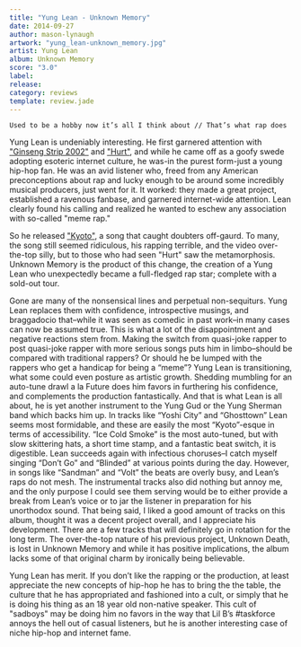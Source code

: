 ```yaml
---
title: "Yung Lean - Unknown Memory"
date: 2014-09-27
author: mason-lynaugh
artwork: "yung_lean-unknown_memory.jpg"
artist: Yung Lean
album: Unknown Memory
score: "3.0"
label:
release:
category: reviews
template: review.jade
---
```


`Used to be a hobby now it’s all I think about // That’s what rap does`

Yung Lean is undeniably interesting. He first garnered attention with ["Ginseng Strip 2002"](https://www.youtube.com/watch?v=vrQWhFysPKY) and ["Hurt"](https://www.youtube.com/watch?v=stgrSjynPKs), and while he came off as a goofy swede adopting esoteric internet culture, he was-in the purest form-just a young hip-hop fan. He was an avid listener who, freed from any American preconceptions about rap and lucky enough to be around some incredibly musical producers, just went for it. It worked: they made a great project, established a ravenous fanbase, and garnered internet-wide attention. Lean clearly found his calling and realized he wanted to eschew any association with so-called "meme rap."

<span class="more">

So he released ["Kyoto"](https://www.youtube.com/watch?v=tMgkt9jdjTU), a song that caught doubters off-gaurd. To many, the song still seemed ridiculous, his rapping terrible, and the video over-the-top silly, but to those who had seen "Hurt" saw the metamorphosis. Unknown Memory is the product of this change, the creation of a Yung Lean who unexpectedly became a full-fledged rap star; complete with a sold-out tour.

Gone are many of the nonsensical lines and perpetual non-sequiturs. Yung Lean replaces them with confidence, introspective musings, and braggadocio that–while it was seen as comedic in past work–in many cases can now be assumed true. This is what a lot of the disappointment and negative reactions stem from. Making the switch from quasi-joke rapper to post quasi-joke rapper with more serious songs puts him in limbo–should be compared with traditional rappers? Or should he be lumped with the rappers who get a handicap for being a “meme”? Yung Lean is transitioning, what some could even posture as artistic growth. Shedding mumbling for an auto-tune drawl a la Future does him favors in furthering his confidence, and complements the production fantastically. And that is what Lean is all about, he is yet another instrument to the Yung Gud or the Yung Sherman band which backs him up. In tracks like “Yoshi City” and “Ghosttown” Lean seems most formidable, and these are easily the most “Kyoto”-esque in terms of accessibility. “Ice Cold Smoke” is the most auto-tuned, but with slow skittering hats, a short time stamp, and a fantastic beat switch, it is digestible. Lean succeeds again with infectious choruses–I catch myself singing “Don’t Go” and “Blinded” at various points during the day. However, in songs like “Sandman” and “Volt” the beats are overly busy, and Lean’s raps do not mesh. The instrumental tracks also did nothing but annoy me, and the only purpose I could see them serving would be to either provide a break from Lean’s voice or to jar the listener in preparation for his unorthodox sound. That being said, I liked a good amount of tracks on this album, thought it was a decent project overall, and I appreciate his development. There are a few tracks that will definitely go in rotation for the long term. The over-the-top nature of his previous project, Unknown Death, is lost in Unknown Memory and while it has positive implications, the album lacks some of that original charm by ironically being believable.

Yung Lean has merit. If you don’t like the rapping or the production, at least appreciate the new concepts of hip-hop he has to bring the the table, the culture that he has appropriated and fashioned into a cult, or simply that he is doing his thing as an 18 year old non-native speaker. This cult of "sadboys" may be doing him no favors in the way that Lil B’s #taskforce annoys the hell out of casual listeners, but he is another interesting case of niche hip-hop and internet fame.
